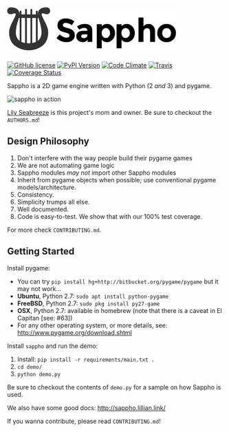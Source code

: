 # ![Sappho Logo (A Lyre)](logo/sappho-logo.png)

[![GitHub license](https://img.shields.io/github/license/lily-seabreeze/sappho.svg?style=flat-square)](https://raw.githubusercontent.com/lily-seabreeze/sappho/master/LICENSE)
[![PyPI Version](https://img.shields.io/pypi/v/sappho.svg?style=flat-square)](https://pypi.python.org/pypi/sappho/)
[![Code Climate](https://img.shields.io/codeclimate/github/lily-seabreeze/sappho.svg?style=flat-square)](https://codeclimate.com/github/lily-seabreeze/sappho)
[![Travis](https://img.shields.io/travis/lily-seabreeze/sappho.svg?style=flat-square)](https://travis-ci.org/lily-seabreeze/sappho)
[![Coverage Status](https://coveralls.io/repos/github/lily-seabreeze/sappho/badge.svg?branch=master)](https://coveralls.io/github/lily-seabreeze/sappho?branch=master)

Sappho is a 2D game engine written with Python (2 *and* 3) and pygame.

![sappho in action](https://github.com/lily-seabreeze/sappho/blob/master/game-demo.gif)

[Lily Seabreeze](http://lily.seabreeze.pro/) is this project's mom and owner. Be sure to checkout the `AUTHORS.md`!

## Design Philosophy

  1. Don't interfere with the way people build their pygame games
  2. We are not automating game logic
  3. Sappho modules _may not_ import other Sappho modules
  4. Inherit from pygame objects when possible; use conventional
     pygame models/architecture.
  5. Consistency.
  6. Simplicity trumps all else.
  7. Well documented.
  8. Code is easy-to-test. We show that with our 100% test coverage.

For more check `CONTRIBUTING.md`.

## Getting Started

Install pygame:

  * You can try `pip install hg+http://bitbucket.org/pygame/pygame`
    but it may not work...
  * **Ubuntu**, Python 2.7: `sudo apt install python-pygame`
  * **FreeBSD**, Python 2.7: `sudo pkg install py27-game`
  * **OSX**, Python 2.7: available in homebrew (note that there is
    a caveat in El Capitan [see: #63])
  * For any other operating system, or more details, see:
    http://www.pygame.org/download.shtml

Install `sappho` and run the demo:

  1. Install: `pip install -r requirements/main.txt .`
  2. `cd demo/`
  3. `python demo.py`

Be sure to checkout the contents of `demo.py` for a sample
on how Sappho is used.

We also have some good docs: http://sappho.lillian.link/

If you wanna contribute, please read `CONTRIBUTING.md`!
